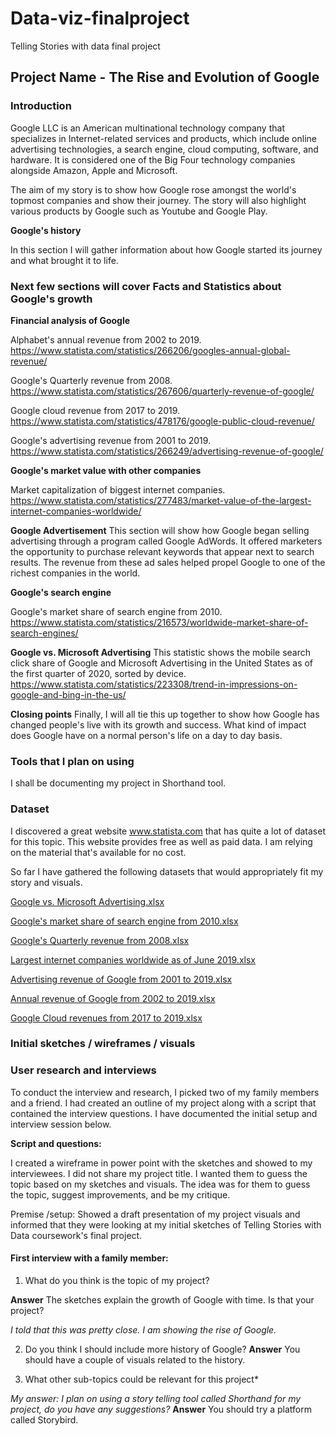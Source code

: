 # Data-viz-finalproject
Telling Stories with data final project

## Project Name - The Rise and Evolution of Google

### Introduction

Google LLC is an American multinational technology company that specializes in Internet-related services and products, which include online advertising technologies, a search engine, cloud computing, software, and hardware. It is considered one of the Big Four technology companies alongside Amazon, Apple and Microsoft.

The aim of my story is to show how Google rose amongst the world's topmost companies and show their journey. The story will also highlight various products by Google such as Youtube and Google Play.

**Google's history**

In this section I will gather information about how Google started its journey and what brought it to life. 

### Next few sections will cover Facts and Statistics about Google's growth

**Financial analysis of Google**

Alphabet's annual revenue from 2002 to 2019.
https://www.statista.com/statistics/266206/googles-annual-global-revenue/

Google's Quarterly revenue from 2008.
https://www.statista.com/statistics/267606/quarterly-revenue-of-google/

Google cloud revenue from 2017 to 2019.
https://www.statista.com/statistics/478176/google-public-cloud-revenue/

Google's advertising revenue from 2001 to 2019.
https://www.statista.com/statistics/266249/advertising-revenue-of-google/

**Google's market value with other companies**

Market capitalization of biggest internet companies.
https://www.statista.com/statistics/277483/market-value-of-the-largest-internet-companies-worldwide/

**Google Advertisement**
This section will show how Google began selling advertising through a program called Google AdWords. It offered marketers the opportunity to purchase relevant keywords that appear next to search results. The revenue from these ad sales helped propel Google to one of the richest companies in the world.


**Google's search engine**

Google's market share of search engine from 2010.
https://www.statista.com/statistics/216573/worldwide-market-share-of-search-engines/

**Google vs. Microsoft Advertising**
This statistic shows the mobile search click share of Google and Microsoft Advertising in the United States as of the first quarter of 2020, sorted by device. 
https://www.statista.com/statistics/223308/trend-in-impressions-on-google-and-bing-in-the-us/

**Closing points**
Finally, I will all tie this up together to show how Google has changed people's live with its growth and success. What kind of impact does Google have on a normal person's life on a day to day basis.


### Tools that I plan on using
I shall be documenting my project in Shorthand tool.

### Dataset
I discovered a great website www.statista.com that has quite a lot of dataset for this topic. This website provides free as well as paid data. I am relying on the material that's available for no cost.

So far I have gathered the following datasets that would appropriately fit my story and visuals.

[Google vs. Microsoft Advertising.xlsx](https://github.com/ankita-cmu/Data-viz-finalproject/files/4996464/Google.vs.Microsoft.Advertising.xlsx)

[Google's market share of search engine from 2010.xlsx](https://github.com/ankita-cmu/Data-viz-finalproject/files/4996465/Google.s.market.share.of.search.engine.from.2010.xlsx)

[Google's Quarterly revenue from 2008.xlsx](https://github.com/ankita-cmu/Data-viz-finalproject/files/4996466/Google.s.Quarterly.revenue.from.2008.xlsx)

[Largest internet companies worldwide as of June 2019.xlsx](https://github.com/ankita-cmu/Data-viz-finalproject/files/4996467/Largest.internet.companies.worldwide.as.of.June.2019.xlsx)

[Advertising revenue of Google from 2001 to 2019.xlsx](https://github.com/ankita-cmu/Data-viz-finalproject/files/4996468/Advertising.revenue.of.Google.from.2001.to.2019.xlsx)

[Annual revenue of Google from 2002 to 2019.xlsx](https://github.com/ankita-cmu/Data-viz-finalproject/files/4996469/Annual.revenue.of.Google.from.2002.to.2019.xlsx)

[Google Cloud revenues from 2017 to 2019.xlsx](https://github.com/ankita-cmu/Data-viz-finalproject/files/4996470/Google.Cloud.revenues.from.2017.to.2019.xlsx)



### Initial sketches / wireframes / visuals

### User research and interviews

To conduct the interview and research, I picked two of my family members and a friend. I had created an outline of my project along with a script that contained the interview questions. I have documented the initial setup and interview session below.

**Script and questions:**

I created a wireframe in power point with the sketches and showed to my interviewees. I did not share my project title. I wanted them to guess the topic based on my sketches and visuals. The idea was for them to guess the topic, suggest improvements, and be my critique.

Premise /setup:
Showed a draft presentation of my project visuals and informed that they were looking at my initial sketches of Telling Stories with Data coursework's final project. 

#### First interview with a family member:
 
 1.  What do you think is the topic of my project?

**Answer** The sketches explain the growth of Google with time. Is that your project?

*I told that this was pretty close. I am showing the rise of Google.*

 2.  Do you think I should include more history of Google?
**Answer** You should have a couple of visuals related to the history.

 3. What other sub-topics could be relevant for this project*

 *My answer: I plan on using a story telling tool called Shorthand for my project, do you have any suggestions?*
**Answer** You should try a platform called Storybird.

